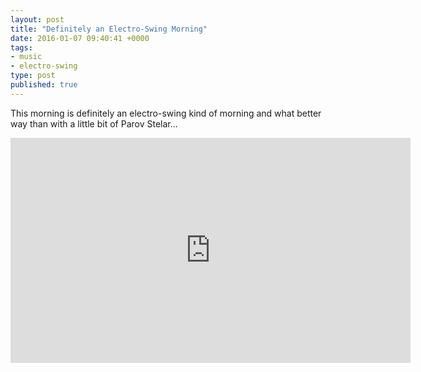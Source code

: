 ```yaml
---
layout: post
title: "Definitely an Electro-Swing Morning"
date: 2016-01-07 09:40:41 +0000
tags:
- music
- electro-swing
type: post
published: true
---
```


This morning is definitely an electro-swing kind of morning and what better way than with a little bit of Parov Stelar...

<iframe width="640" height="360" src="https://www.youtube-nocookie.com/embed/_C7UgR_sIW0?rel=0" frameborder="0" allowfullscreen></iframe>
